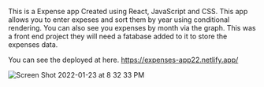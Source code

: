 This is a Expense app Created using React, JavaScript and CSS.
This app allows you to enter expeses and sort them by year using conditional rendering.
You can also see you expenses by month via the graph.
This was a front end project they will need a fatabase added to it to store the expenses data.

You can see the deployed at here. https://expenses-app22.netlify.app/

![Screen Shot 2022-01-23 at 8 32 33 PM](https://user-images.githubusercontent.com/54750179/150717942-8092aee5-6ba4-4cfd-902a-c6d7de264b02.png)
